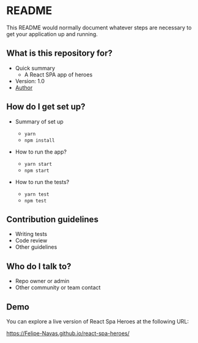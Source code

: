 # README

This README would normally document whatever steps are necessary to get your application up and running.

## What is this repository for?

- Quick summary
  - A React SPA app of heroes
- Version: 1.0
- [Author](https://www.linkedin.com/in/felipenavaslederhos)

## How do I get set up?

- Summary of set up

  - `yarn`
  - `npm install`

- How to run the app?

  - `yarn start`
  - `npm start`

- How to run the tests?

  - `yarn test`
  - `npm test`

## Contribution guidelines

- Writing tests
- Code review
- Other guidelines

## Who do I talk to?

- Repo owner or admin
- Other community or team contact

## Demo

You can explore a live version of React Spa Heroes at the following URL:

https://Felipe-Navas.github.io/react-spa-heroes/
